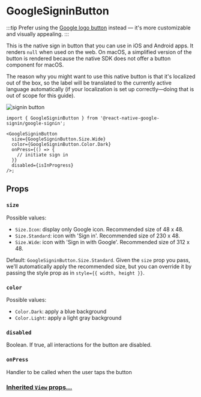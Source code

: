 # GoogleSigninButton

:::tip
Prefer using the [Google logo button](google-logo-button) instead — it's more customizable and visually appealing.
:::

This is the native sign in button that you can use in iOS and Android apps. It renders `null` when used on the web.
On macOS, a simplified version of the button is rendered because the native SDK does not offer a button component for macOS.

The reason why you might want to use this native button is that it's localized out of the box, so the label will be translated to the currently active language automatically (if your localization is set up correctly—doing that is out of scope for this guide).

![signin button](/img/signin-button.png)

```tsx
import { GoogleSigninButton } from '@react-native-google-signin/google-signin';

<GoogleSigninButton
  size={GoogleSigninButton.Size.Wide}
  color={GoogleSigninButton.Color.Dark}
  onPress={() => {
    // initiate sign in
  }}
  disabled={isInProgress}
/>;
```

## Props

### `size`

Possible values:

- `Size.Icon`: display only Google icon. Recommended size of 48 x 48.
- `Size.Standard`: icon with 'Sign in'. Recommended size of 230 x 48.
- `Size.Wide`: icon with 'Sign in with Google'. Recommended size of 312 x 48.

Default: `GoogleSigninButton.Size.Standard`. Given the `size` prop you pass, we'll automatically apply the recommended size, but you can override it by passing the style prop as in `style={{ width, height }}`.

### `color`

Possible values:

- `Color.Dark`: apply a blue background
- `Color.Light`: apply a light gray background

### `disabled`

Boolean. If true, all interactions for the button are disabled.

### `onPress`

Handler to be called when the user taps the button

### [Inherited `View` props...](https://facebook.github.io/react-native/docs/view#props)
